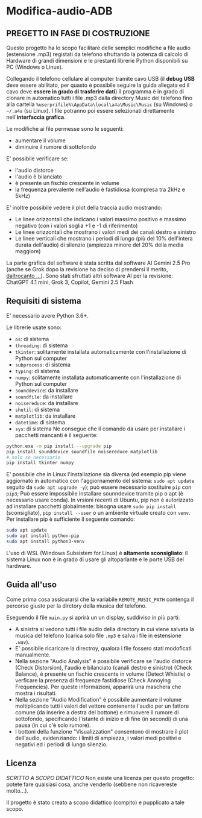 # Modifica-audio-ADB
## **PREGETTO IN FASE DI COSTRUZIONE**
Questo progetto ha lo scopo facilitare delle semplici modifiche a file audio (estensione .mp3) registati da telefono sfruttando la potenza di calcolo di Hardware di grandi dimensioni e le prestanti librerie Python disponibili su PC (Windows o Linux).

Collegando il telefono cellulare al computer tramite cavo USB (il **debug USB** deve essere abilitato, per quasto è possibile seguire la guida allegata ed il cavo deve **essere in grado di trasferire dati**) il programma è in grado di clonare in automatico tutti i file .mp3 dalla directory Music del telefono fino alla cartella ` %userprifile%\AppData\local\a4a\Music\Music ` (su Windows) o ` ~/.a4a ` (su Linux). I file potranno poi essere selezionati direttamente nell'**interfaccia grafica**.

Le modifiche ai file permesse sono le seguenti:
- aumentare il volume
- diminuire il rumore di sottofondo

E' possibile verificare se:
- l'audio distorce
- l'audio è bilanciato
- è presente un fischio crescente in volume
- la frequenza prevalente nell'audio è fastidiosa (compresa tra 2kHz e 5kHz)

E' inoltre possibile vedere il plot della traccia audio mostrando:
- Le linee orizzontali che indicano i valori massimo positivo e massimo negativo (con i valori soglia +1 e -1 di riferimento)
- Le linee orizzontali che mostrano i valori medi dei canali destro e sinistro
- Le linee verticali che mostrano i periodi di lungo (più del 10% dell'intera durata dell'audio) di silenzio (ampiezza minore del 20% della media maggiore)

La parte grafica del software è stata scritta dal software AI Gemini 2.5 Pro (anche se Grok dopo la revisione ha deciso di prendersi il merito, [daltrocanto ...](https://help.x.com/it/using-x/about-grok)). Sono stati sfruttati altri software AI per la revisione: ChatGPT 4.1 mini, Grok 3, Copilot, Gemini 2.5 Flash

## Requisiti di sistema
E' necessario avere Python 3.6+.

Le librerie usate sono:
- `os`: di sistema
- `threading`: di sistema
- `tkinter`: solitamente installata automaticamente con l'installazione di Python sul computer
- `subprocess`: di sistema
- `typing`: di sistema
- `numpy`: solitamente installata automaticamente con l'installazione di Python sul computer
- `sounddevice`: da installare
- `soundfile`: da installare
- `noisereduce`: da installare
- `shutil`: di sistema
- `matplotlib`: da installare
- `datetime`: di sistema
- `sys`: di sistema
Ne consegue che il comando da usare per installare i pacchetti mancanti è il seguente:
```bash
python.exe -m pip install --upgrade pip
pip install sounddevice soundfile noisereduce matplotlib
# solo se necessario
pip install tkinter numpy
```
E' possibile che in Linux l'installazione sia diversa (ed esempio pip viene aggiornato in automatico con l'aggiornamento del sistema: `sudo apt update` seguito da `sudo apt upgrade -y`); può essere necessario sostituire `pip` con `pip3`; Può essere impossibile installare sounndevice tramite pip o apt (è necessario usare conda). In vrsioni recenti di Ubuntu, pip non è autorizzato ad installare pacchetti globalmente: bisogna usare `sudo pip install` (sconsigliato), `pip install --user` o un ambiente virtuale creato con `venv`. Per installare pip è sufficiente il seguente comando:
```bash
sudo apt update
sudo apt install python-pip
sudo apt install python3-venv
```
L'uso di WSL (Windows Subsistem for Linux) è **altamente sconsigliato**: il sistema Linux non è in grado di usare gli altoparlante e le porte USB del hardware.

## Guida all'uso
Come prima cosa assicurarsi che la variabile `REMOTE_MUSIC_PATH` contenga il percorso giusto per la dirctory della musica del telefono.

Eseguendo il file `main.py` si aprirà un un display, suddiviso in più parti:
- A sinistra si vedono tutti i file audio della directory in cui viene salvata la musica del telefono (carica solo file `.mp3` e salva i file in estensione `.wav`).
- E' possibile ricaricare la directroy, qualora i file fossero stati modoficati manualmente.
- Nella sezione "Audio Analysis" è possibile verificare se l'audio distorce (Check Distorsion), l'audio è bilanciato (canali destro e sinistro) (Check Balance), è presente un fischio crescente in volume (Detect Whistle) o verficare la presenza di frequenze fastidiose (Check Annoying Frequencies). Per queste informazioni, apparirà una maschera che mostra i risultati.
- Nella sezione "Audio Modification" è possibile aumentare il volume moltiplicando tutti i valori del vettore contenente l'audio per un fattore comune (da inserire a destra del bottone) e rimuovere il rumore di sottofondo, specificando l'istante di inizio e di fine (in secondi) di una pausa (in cui c'è solo rumore).
- I bottoni della funzione "Visualizzation" consentono di mostrare il plot dell'audio, evidenziando: i limiti di ampiezza, i valori medi positivi e negativi ed i periodi di lungo silenzio.

## Licenza
*SCRITTO A SCOPO DIDATTICO*
Non esiste una licenza per questo progetto: potete fare qualsiasi cosa, anche venderlo (sebbene non ricavereste molto...).

Il progetto è stato creato a scopo didattico (compito) e pupplicato a tale scopo.
